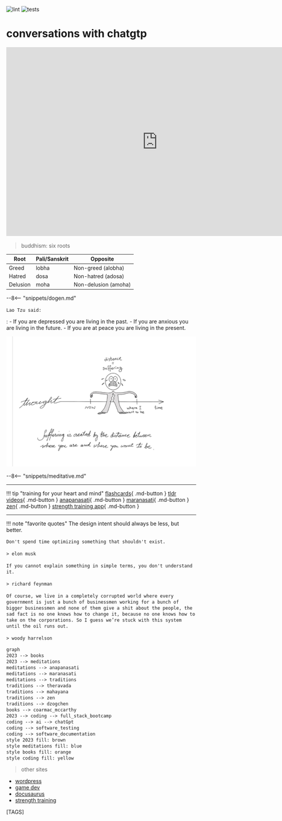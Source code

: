 ![lint](https://github.com/shane0/shane0.github.io/actions/workflows/markdownlint.yml/badge.svg)
![tests](https://github.com/shane0/shane0.github.io/actions/workflows/run-tests.yml/badge.svg)

# conversations with chatgtp

<iframe width="802" height="501" src="https://www.youtube.com/embed/GTHd3dn7FJ0" title="the odds of you existing are zero, almost...." frameborder="0" allow="accelerometer; autoplay; clipboard-write; encrypted-media; gyroscope; picture-in-picture; web-share" allowfullscreen></iframe>

> buddhism: six roots

| Root          | Pali/Sanskrit   | Opposite        |
|---------------|----------------|----------------|
| Greed         | lobha          | Non-greed (alobha) |
| Hatred        | dosa           | Non-hatred (adosa) |
| Delusion      | moha           | Non-delusion (amoha) |

--8<-- "snippets/dogen.md"

`Lao Tzu said:`

:   - If you are depressed you are living in the past.
    - If you are anxious you are living in the future.
    - If you are at peace you are living in the present.

![img](images/suffering.png)

--8<-- "snippets/meditative.md"

----

!!! tip "training for your heart and mind"
    [flashcards](bujo/08.md){ .md-button }
    [tldr videos](tldr.md){ .md-button }
    [anapanasati](anapanasati.md){ .md-button }
    [maranasati](maranasati.md){ .md-button }
    [zen](zen.md){ .md-button }
    [strength training app](https://shane0.github.io/strength/){ .md-button }

----

!!! note "favorite quotes"
    The design intent should always be less, but better.

    Don't spend time optimizing something that shouldn't exist.

    > elon musk

    If you cannot explain something in simple terms, you don't understand it.

    > richard feynman

    Of course, we live in a completely corrupted world where every government is just a bunch of businessmen working for a bunch of bigger businessmen and none of them give a shit about the people, the sad fact is no one knows how to change it, because no one knows how to take on the corporations. So I guess we’re stuck with this system until the oil runs out.

    > woody harrelson


```mermaid
graph
2023 --> books
2023 --> meditations
meditations --> anapanasati
meditations --> maranasati
meditations --> traditions
traditions --> theravada
traditions --> mahayana
traditions --> zen
traditions --> dzogchen
books --> coarmac_mccarthy
2023 --> coding --> full_stack_bootcamp
coding --> ai --> chatGpt
coding --> software_testing
coding --> software_documentation
style 2023 fill: brown
style meditations fill: blue
style books fill: orange
style coding fill: yellow
```

> other sites

- [wordpress](https://shanenull.com)
- [game dev](https://shane0.github.io/adventure/)
- [docusaurus](https://shane0.github.io/docs/)
- [strength training](https://shane0.github.io/strength/)

[TAGS]
